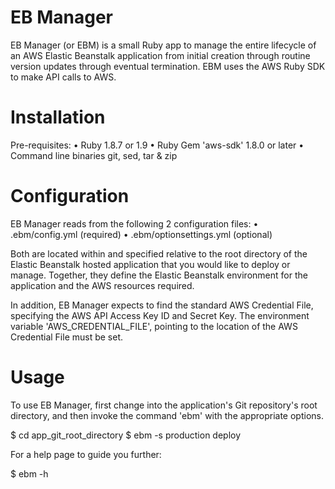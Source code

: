 EB Manager
==========

EB Manager (or EBM) is a small Ruby app to manage the entire lifecycle of an AWS Elastic Beanstalk application from
initial creation through routine version updates through eventual termination.  EBM uses the AWS Ruby SDK to make API
calls to AWS.


Installation
============

Pre-requisites:
• Ruby 1.8.7 or 1.9
• Ruby Gem 'aws-sdk' 1.8.0 or later
• Command line binaries git, sed, tar & zip


Configuration
=============

EB Manager reads from the following 2 configuration files:
• .ebm/config.yml (required)
• .ebm/optionsettings.yml (optional)

Both are located within and specified relative to the root directory of the Elastic Beanstalk hosted application
that you would like to deploy or manage. Together, they define the Elastic Beanstalk environment for the
application and the AWS resources required.

In addition, EB Manager expects to find the standard AWS Credential File, specifying the AWS API Access Key ID
and Secret Key.  The environment variable 'AWS_CREDENTIAL_FILE', pointing to the location of the AWS Credential
File must be set.


Usage
=====

To use EB Manager, first change into the application's Git repository's root directory, and then invoke the
command 'ebm' with the appropriate options.

$ cd app_git_root_directory
$ ebm -s production deploy

For a help page to guide you further:

$ ebm -h
